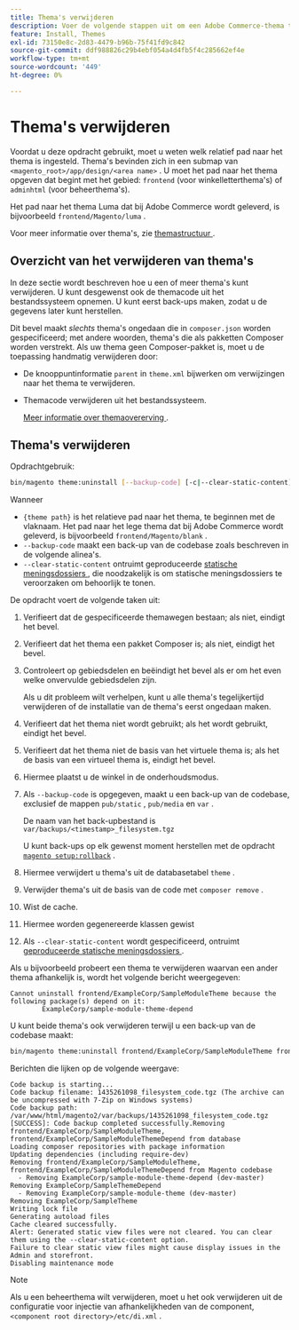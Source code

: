 ```yaml
---
title: Thema's verwijderen
description: Voer de volgende stappen uit om een Adobe Commerce-thema te verwijderen.
feature: Install, Themes
exl-id: 73150e8c-2d83-4479-b96b-75f41fd9c842
source-git-commit: ddf988826c29b4ebf054a4d4fb5f4c285662ef4e
workflow-type: tm+mt
source-wordcount: '449'
ht-degree: 0%

---
```


# Thema&#39;s verwijderen

Voordat u deze opdracht gebruikt, moet u weten welk relatief pad naar het thema is ingesteld. Thema&#39;s bevinden zich in een submap van `<magento_root>/app/design/<area name>` . U moet het pad naar het thema opgeven dat begint met het gebied: `frontend` (voor winkelletterthema&#39;s) of `adminhtml` (voor beheerthema&#39;s).

Het pad naar het thema Luma dat bij Adobe Commerce wordt geleverd, is bijvoorbeeld `frontend/Magento/luma` .

Voor meer informatie over thema&#39;s, zie [ themastructuur ](https://developer.adobe.com/commerce/frontend-core/guide/themes/structure/).

## Overzicht van het verwijderen van thema&#39;s

In deze sectie wordt beschreven hoe u een of meer thema&#39;s kunt verwijderen. U kunt desgewenst ook de themacode uit het bestandssysteem opnemen. U kunt eerst back-ups maken, zodat u de gegevens later kunt herstellen.

Dit bevel maakt *slechts* thema&#39;s ongedaan die in `composer.json` worden gespecificeerd; met andere woorden, thema&#39;s die als pakketten Composer worden verstrekt. Als uw thema geen Composer-pakket is, moet u de toepassing handmatig verwijderen door:

* De knooppuntinformatie `parent` in `theme.xml` bijwerken om verwijzingen naar het thema te verwijderen.
* Themacode verwijderen uit het bestandssysteem.

  [ Meer informatie over themaovererving ](https://developer.adobe.com/commerce/frontend-core/guide/themes/inheritance/).

## Thema&#39;s verwijderen

Opdrachtgebruik:

```bash
bin/magento theme:uninstall [--backup-code] [-c|--clear-static-content] {theme path} ... {theme path}
```

Wanneer

* `{theme path}` is het relatieve pad naar het thema, te beginnen met de vlaknaam. Het pad naar het lege thema dat bij Adobe Commerce wordt geleverd, is bijvoorbeeld `frontend/Magento/blank` .
* `--backup-code` maakt een back-up van de codebase zoals beschreven in de volgende alinea&#39;s.
* `--clear-static-content` ontruimt geproduceerde [ statische meningsdossiers ](../../configuration/cli/static-view-file-deployment.md), die noodzakelijk is om statische meningsdossiers te veroorzaken om behoorlijk te tonen.

De opdracht voert de volgende taken uit:

1. Verifieert dat de gespecificeerde themawegen bestaan; als niet, eindigt het bevel.
1. Verifieert dat het thema een pakket Composer is; als niet, eindigt het bevel.
1. Controleert op gebiedsdelen en beëindigt het bevel als er om het even welke onvervulde gebiedsdelen zijn.

   Als u dit probleem wilt verhelpen, kunt u alle thema&#39;s tegelijkertijd verwijderen of de installatie van de thema&#39;s eerst ongedaan maken.

1. Verifieert dat het thema niet wordt gebruikt; als het wordt gebruikt, eindigt het bevel.
1. Verifieert dat het thema niet de basis van het virtuele thema is; als het de basis van een virtueel thema is, eindigt het bevel.
1. Hiermee plaatst u de winkel in de onderhoudsmodus.
1. Als `--backup-code` is opgegeven, maakt u een back-up van de codebase, exclusief de mappen `pub/static` , `pub/media` en `var` .

   De naam van het back-upbestand is `var/backups/<timestamp>_filesystem.tgz`

   U kunt back-ups op elk gewenst moment herstellen met de opdracht [`magento setup:rollback`](uninstall-modules.md#roll-back-the-file-system-database-or-media-files) .

1. Hiermee verwijdert u thema&#39;s uit de databasetabel `theme` .
1. Verwijder thema&#39;s uit de basis van de code met `composer remove` .
1. Wist de cache.
1. Hiermee worden gegenereerde klassen gewist
1. Als `--clear-static-content` wordt gespecificeerd, ontruimt [ geproduceerde statische meningsdossiers ](../../configuration/cli/static-view-file-deployment.md).

Als u bijvoorbeeld probeert een thema te verwijderen waarvan een ander thema afhankelijk is, wordt het volgende bericht weergegeven:

```terminal
Cannot uninstall frontend/ExampleCorp/SampleModuleTheme because the following package(s) depend on it:
        ExampleCorp/sample-module-theme-depend
```

U kunt beide thema&#39;s ook verwijderen terwijl u een back-up van de codebase maakt:

```bash
bin/magento theme:uninstall frontend/ExampleCorp/SampleModuleTheme frontend/ExampleCorp/SampleModuleThemeDepend --backup-code
```

Berichten die lijken op de volgende weergave:

```terminal
Code backup is starting...
Code backup filename: 1435261098_filesystem_code.tgz (The archive can be uncompressed with 7-Zip on Windows systems)
Code backup path: /var/www/html/magento2/var/backups/1435261098_filesystem_code.tgz
[SUCCESS]: Code backup completed successfully.Removing frontend/ExampleCorp/SampleModuleTheme, frontend/ExampleCorp/SampleModuleThemeDepend from database
Loading composer repositories with package information
Updating dependencies (including require-dev)
Removing frontend/ExampleCorp/SampleModuleTheme, frontend/ExampleCorp/SampleModuleThemeDepend from Magento codebase
  - Removing ExampleCorp/sample-module-theme-depend (dev-master)
Removing ExampleCorp/SampleThemeDepend
  - Removing ExampleCorp/sample-module-theme (dev-master)
Removing ExampleCorp/SampleTheme
Writing lock file
Generating autoload files
Cache cleared successfully.
Alert: Generated static view files were not cleared. You can clear them using the --clear-static-content option.
Failure to clear static view files might cause display issues in the Admin and storefront.
Disabling maintenance mode
```

>[!NOTE]
>
>Als u een beheerthema wilt verwijderen, moet u het ook verwijderen uit de configuratie voor injectie van afhankelijkheden van de component, `<component root directory>/etc/di.xml` .
